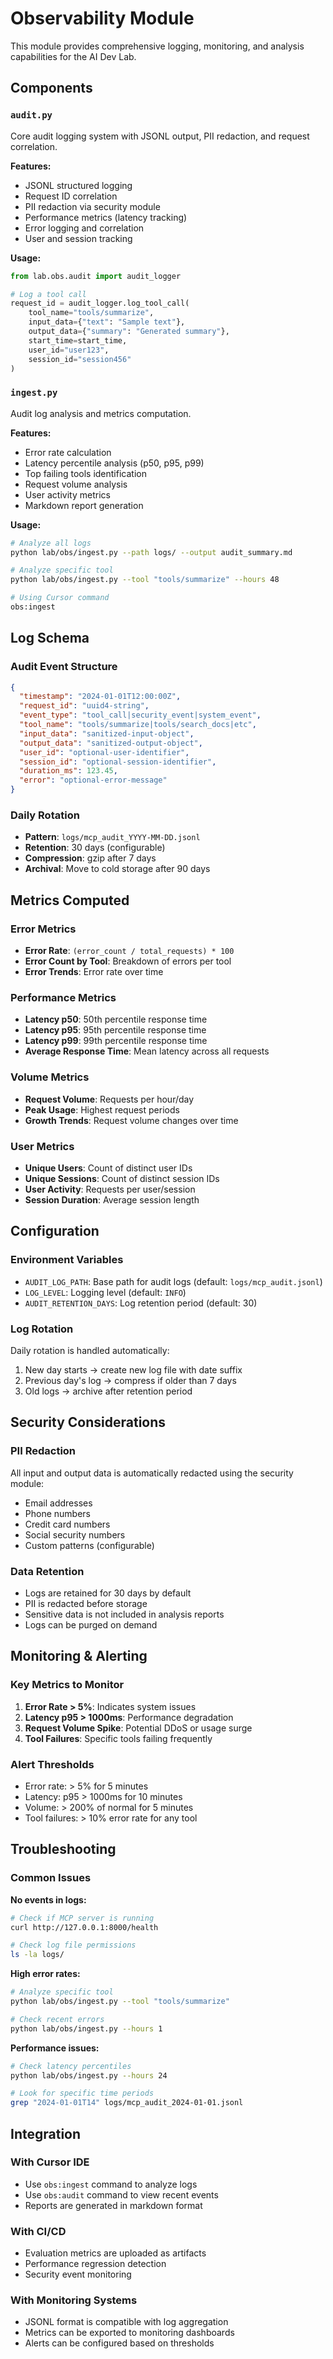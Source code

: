 <!-- Version: 0.6.0 -->
# Observability Module

This module provides comprehensive logging, monitoring, and analysis capabilities for the AI Dev Lab.

## Components

### `audit.py`
Core audit logging system with JSONL output, PII redaction, and request correlation.

**Features:**
- JSONL structured logging
- Request ID correlation
- PII redaction via security module
- Performance metrics (latency tracking)
- Error logging and correlation
- User and session tracking

**Usage:**
```python
from lab.obs.audit import audit_logger

# Log a tool call
request_id = audit_logger.log_tool_call(
    tool_name="tools/summarize",
    input_data={"text": "Sample text"},
    output_data={"summary": "Generated summary"},
    start_time=start_time,
    user_id="user123",
    session_id="session456"
)
```

### `ingest.py`
Audit log analysis and metrics computation.

**Features:**
- Error rate calculation
- Latency percentile analysis (p50, p95, p99)
- Top failing tools identification
- Request volume analysis
- User activity metrics
- Markdown report generation

**Usage:**
```bash
# Analyze all logs
python lab/obs/ingest.py --path logs/ --output audit_summary.md

# Analyze specific tool
python lab/obs/ingest.py --tool "tools/summarize" --hours 48

# Using Cursor command
obs:ingest
```

## Log Schema

### Audit Event Structure
```json
{
  "timestamp": "2024-01-01T12:00:00Z",
  "request_id": "uuid4-string",
  "event_type": "tool_call|security_event|system_event",
  "tool_name": "tools/summarize|tools/search_docs|etc",
  "input_data": "sanitized-input-object",
  "output_data": "sanitized-output-object",
  "user_id": "optional-user-identifier",
  "session_id": "optional-session-identifier",
  "duration_ms": 123.45,
  "error": "optional-error-message"
}
```

### Daily Rotation
- **Pattern**: `logs/mcp_audit_YYYY-MM-DD.jsonl`
- **Retention**: 30 days (configurable)
- **Compression**: gzip after 7 days
- **Archival**: Move to cold storage after 90 days

## Metrics Computed

### Error Metrics
- **Error Rate**: `(error_count / total_requests) * 100`
- **Error Count by Tool**: Breakdown of errors per tool
- **Error Trends**: Error rate over time

### Performance Metrics
- **Latency p50**: 50th percentile response time
- **Latency p95**: 95th percentile response time
- **Latency p99**: 99th percentile response time
- **Average Response Time**: Mean latency across all requests

### Volume Metrics
- **Request Volume**: Requests per hour/day
- **Peak Usage**: Highest request periods
- **Growth Trends**: Request volume changes over time

### User Metrics
- **Unique Users**: Count of distinct user IDs
- **Unique Sessions**: Count of distinct session IDs
- **User Activity**: Requests per user/session
- **Session Duration**: Average session length

## Configuration

### Environment Variables
- `AUDIT_LOG_PATH`: Base path for audit logs (default: `logs/mcp_audit.jsonl`)
- `LOG_LEVEL`: Logging level (default: `INFO`)
- `AUDIT_RETENTION_DAYS`: Log retention period (default: 30)

### Log Rotation
Daily rotation is handled automatically:
1. New day starts → create new log file with date suffix
2. Previous day's log → compress if older than 7 days
3. Old logs → archive after retention period

## Security Considerations

### PII Redaction
All input and output data is automatically redacted using the security module:
- Email addresses
- Phone numbers
- Credit card numbers
- Social security numbers
- Custom patterns (configurable)

### Data Retention
- Logs are retained for 30 days by default
- PII is redacted before storage
- Sensitive data is not included in analysis reports
- Logs can be purged on demand

## Monitoring & Alerting

### Key Metrics to Monitor
1. **Error Rate > 5%**: Indicates system issues
2. **Latency p95 > 1000ms**: Performance degradation
3. **Request Volume Spike**: Potential DDoS or usage surge
4. **Tool Failures**: Specific tools failing frequently

### Alert Thresholds
- Error rate: > 5% for 5 minutes
- Latency: p95 > 1000ms for 10 minutes
- Volume: > 200% of normal for 5 minutes
- Tool failures: > 10% error rate for any tool

## Troubleshooting

### Common Issues

**No events in logs:**
```bash
# Check if MCP server is running
curl http://127.0.0.1:8000/health

# Check log file permissions
ls -la logs/
```

**High error rates:**
```bash
# Analyze specific tool
python lab/obs/ingest.py --tool "tools/summarize"

# Check recent errors
python lab/obs/ingest.py --hours 1
```

**Performance issues:**
```bash
# Check latency percentiles
python lab/obs/ingest.py --hours 24

# Look for specific time periods
grep "2024-01-01T14" logs/mcp_audit_2024-01-01.jsonl
```

## Integration

### With Cursor IDE
- Use `obs:ingest` command to analyze logs
- Use `obs:audit` command to view recent events
- Reports are generated in markdown format

### With CI/CD
- Evaluation metrics are uploaded as artifacts
- Performance regression detection
- Security event monitoring

### With Monitoring Systems
- JSONL format is compatible with log aggregation
- Metrics can be exported to monitoring dashboards
- Alerts can be configured based on thresholds

